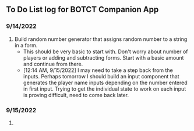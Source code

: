 ## To Do List log for BOTCT Companion App

### <time datetime="9/14/2022">9/14/2022</time>

1. Build random number generator that assigns random number to a string in a form.
    - This should be very basic to start with. Don't worry about number of players or adding and subtracting forms. Start with a basic amount and continue from there.
    - [12:14 AM, 9/15/2022] I may need to take a step back from the inputs. Perhaps tomorrow I should build an input component that generates the player name inputs depending on the number entered in first input. Trying to get the individual state to work on each input is proving difficult, need to come back later.


### 9/15/2022
1.